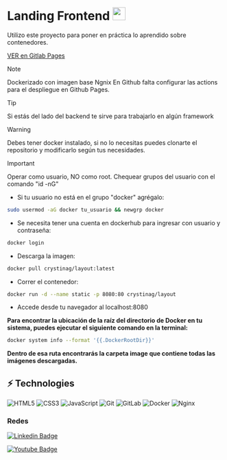 # Landing Frontend <img src="./assets/estrellas.gif" width="30">

Utilizo este proyecto para poner en práctica lo aprendido sobre contenedores.

[VER en Gitlab Pages](https://layoutbase-crystinagonz-08fe74406ecbceff0ea6eaa6c57716c32e16cd1.gitlab.io/)

> [!NOTE]
> Dockerizado con imagen base Ngnix
> En Github falta configurar las actions para el despliegue en Github Pages.

> [!TIP]
> Si estás del lado del backend te sirve para trabajarlo en algún framework

> [!WARNING]
> Debes tener docker instalado, si no lo necesitas puedes clonarte el repositorio y modificarlo según tus necesidades.

> [!IMPORTANT]
> Operar como usuario, NO como root. Chequear grupos del usuario con el comando "id -nG"

- Si tu usuario no está en el grupo "docker" agrégalo:

```bash
sudo usermod -aG docker tu_usuario && newgrp docker
```

- Se necesita tener una cuenta en dockerhub para ingresar con usuario y contraseña:

```bash
docker login
```

- Descarga la imagen:

```bash
docker pull crystinag/layout:latest
```

- Correr el contenedor:

```bash
docker run -d --name static -p 8080:80 crystinag/layout
```

- Accede desde tu navegador al localhost:8080

**Para encontrar la ubicación de la raíz del directorio de Docker en tu sistema, puedes ejecutar el siguiente comando en la terminal:**

```bash
docker system info --format '{{.DockerRootDir}}'
```

**Dentro de esa ruta encontrarás la carpeta image que contiene todas las imágenes descargadas.**

## ⚡ Technologies

![HTML5](https://img.shields.io/badge/-HTML5-E34F26?style=flat-square&logo=html5&logoColor=white)
![CSS3](https://img.shields.io/badge/-CSS3-1572B6?style=flat-square&logo=css3)
![JavaScript](https://img.shields.io/badge/-JavaScript-black?style=flat-square&logo=javascript)
![Git](https://img.shields.io/badge/-Git-black?style=flat-square&logo=git)
![GitLab](https://img.shields.io/badge/-GitLab-orange?style=flat-square&logo=gitlab)
![Docker](https://img.shields.io/badge/-Docker-black?style=flat-square&logo=docker)
![Nginx](https://img.shields.io/badge/-Nginx-black?style=flat-square&logo=nginx)

### Redes

[![Linkedin Badge](https://img.shields.io/badge/-Crystina_G-blue?style=flat-square&logo=Linkedin&logoColor=white)](https://www.linkedin.com/in/crystina-g-cristina-gonzalez-9337b0233/)

[![Youtube Badge](https://img.shields.io/badge/-Crystina_G-darkred?style=flat-square&logo=youtube&logoColor=white)](https://www.youtube.com/channel/UCk8LWXwUU3iu9NSj6bPn7zA)
